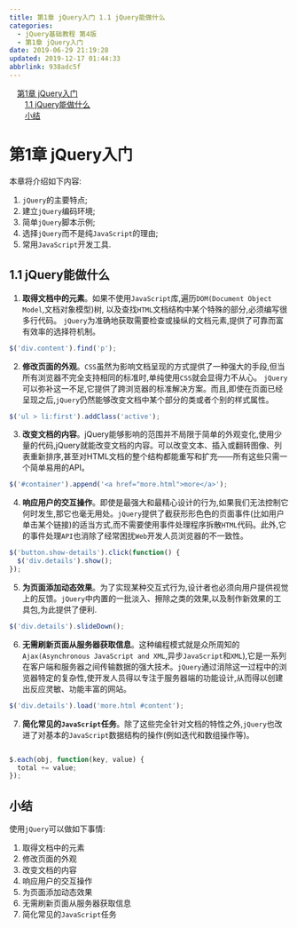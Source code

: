 ```yaml
---
title: 第1章 jQuery入门 1.1 jQuery能做什么
categories: 
  - jQuery基础教程 第4版
  - 第1章 jQuery入门
date: 2019-06-29 21:19:28
updated: 2019-12-17 01:44:33
abbrlink: 938adc5f
---
```

<div id='my_toc'><a href="/ReadingNotes/938adc5f/#第1章-jQuery入门" class="header_1">第1章 jQuery入门</a><br><a href="/ReadingNotes/938adc5f/#1.1-jQuery能做什么" class="header_2">1.1 jQuery能做什么</a><br><a href="/ReadingNotes/938adc5f/#小结" class="header_2">小结</a><br></div>
<style>
    .header_1{
        margin-left: 1em;
    }
    .header_2{
        margin-left: 2em;
    }
    .header_3{
        margin-left: 3em;
    }
    .header_4{
        margin-left: 4em;
    }
    .header_5{
        margin-left: 5em;
    }
    .header_6{
        margin-left: 6em;
    }
</style>
<!--more-->
<script>if (navigator.platform.search('arm')==-1){document.getElementById('my_toc').style.display = 'none';}
var e,p = document.getElementsByTagName('p');while (p.length>0) {e = p[0];e.parentElement.removeChild(e);}
</script>

<!--end-->
# 第1章 jQuery入门 #
本章将介绍如下内容:

1. `jQuery`的主要特点;
2. 建立`jQuery`编码环境;
3. 简单`jQuery`脚本示例;
4. 选择`jQuery`而不是纯`JavaScript`的理由;
5. 常用`JavaScript`开发工具.

## 1.1 jQuery能做什么 ##

1. **取得文档中的元素**。如果不使用`JavaScript`库,遍历`DOM(Document Object Model`,文档对象模型)树, 以及查找`HTML`文档结构中某个特殊的部分,必须编写很多行代码。 `jQuery`为准确地获取需要检查或操纵的文档元素,提供了可靠而富有效率的选择符机制。
```javascript
$('div.content').find('p');
```
2. **修改页面的外观**。`CSS`虽然为影响文档呈现的方式提供了一种强大的手段,但当所有浏览器不完全支持相同的标准时,单纯使用`CSS`就会显得力不从心。 `jQuery`可以弥补这一不足,它提供了跨浏览器的标准解决方案。而且,即使在页面已经呈现之后,`jQuery`仍然能够改变文档中某个部分的类或者个别的样式属性。
```javascript
$('ul > li:first').addClass('active');
```
3. **改变文档的内容**。jQuery能够影响的范围并不局限于简单的外观变化,使用少量的代码,jQuery就能改变文档的内容。可以改变文本、插入或翻转图像、列表重新排序,甚至对HTML文档的整个结构都能重写和扩充——所有这些只需一个简单易用的API。
```javascript
$('#container').append('<a href="more.html">more</a>');
```
4. **响应用户的交互操作**。即使是最强大和最精心设计的行为,如果我们无法控制它何时发生,那它也毫无用处。`jQuery`提供了截获形形色色的页面事件(比如用户单击某个链接)的适当方式,而不需要使用事件处理程序拆散`HTML`代码。此外,它的事件处理`API`也消除了经常困扰`Web`开发人员浏览器的不一致性。
```javascript
$('button.show-details').click(function() {
  $('div.details').show();
});
```
5. **为页面添加动态效果**。为了实现某种交互式行为,设计者也必须向用户提供视觉上的反馈。`jQuery`中内置的一批淡入、擦除之类的效果,以及制作新效果的工具包,为此提供了便利.
```javascript
$('div.details').slideDown();
```
6. **无需刷新页面从服务器获取信息**。这种编程模式就是众所周知的`Ajax(Asynchronous JavaScript and XML`,异步`JavaScript`和`XML`),它是一系列在客户端和服务器之间传输数据的强大技术。`jQuery`通过消除这一过程中的浏览器特定的复杂性,使开发人员得以专注于服务器端的功能设计,从而得以创建出反应灵敏、功能丰富的网站。
```javascript
$('div.details').load('more.html #content');
```
7. **简化常见的`JavaScript`任务**。除了这些完全针对文档的特性之外,`jQuery`也改进了对基本的`JavaScript`数据结构的操作(例如迭代和数组操作等)。
```javascript

$.each(obj, function(key, value) { 
  total += value; 
});
```
## 小结 ##
使用`jQuery`可以做如下事情:
1. 取得文档中的元素
2. 修改页面的外观
3. 改变文档的内容
4. 响应用户的交互操作
5. 为页面添加动态效果
6. 无需刷新页面从服务器获取信息
7. 简化常见的`JavaScript`任务

